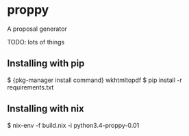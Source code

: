 # proppy
A proposal generator

TODO: lots of things

## Installing with pip
$ {pkg-manager install command} wkhtmltopdf
$ pip install -r requirements.txt

## Installing with nix
$ nix-env  -f build.nix -i python3.4-proppy-0.01
